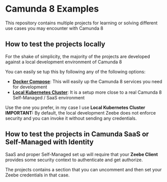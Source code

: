 # Camunda 8 Examples
This repository contains multiple projects for learning or solving different use cases you may encounter with Camunda 8

## How to test the projects locally
For the shake of simplicity, the majority of the projects are developed against a local development environment of Camunda 8 

You can easily se tup this by following any of the following options:
- [**Docker Compose**](https://docs.camunda.io/docs/self-managed/setup/deploy/local/docker-compose/): This will easily up the Camunda 8 services you need for development
- [**Local Kubernetes Cluster**](https://docs.camunda.io/docs/self-managed/setup/deploy/local/local-kubernetes-cluster/): It is a setup more close to a real Camunda 8 Self-Managed / SaaS environment

Use the one you prefer, in my case I use **Local Kubernetes Cluster**
**IMPORTANT:** By default, the local development Zeebe does not enforce security and you can invoke it without sending any credentials.

## How to test the projects in Camunda SaaS or Self-Managed with Identity 
SaaS and proper Self-Managed set up will require that your **Zeebe Client** provides some security context to authenticate and get authorize.

The projects contains a section that you can uncomment and then set your Zeebe credentials in that case.